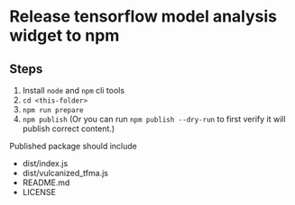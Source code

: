 # Release tensorflow model analysis widget to npm

## Steps
1. Install `node` and `npm` cli tools
2. `cd <this-folder>`
3. `npm run prepare`
4. `npm publish` (Or you can run `npm publish --dry-run` to first verify it will publish correct content.)

Published package should include
* dist/index.js
* dist/vulcanized_tfma.js
* README.md
* LICENSE

